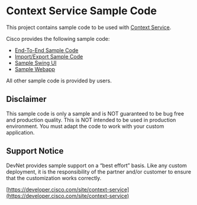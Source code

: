 # Context Service Sample Code
This project contains sample code to be used with [Context Service](https://developer.cisco.com/site/context-service).

Cisco provides the following sample code:


*  [End-To-End Sample Code](https://github.com/CiscoDevNet/context-service-sample-code/tree/master/End-To-End_Sample_Code)
*  [Import/Export Sample Code](https://github.com/CiscoDevNet/context-service-sample-code/tree/master/Import_Export_Sample_Code/)
*  [Sample Swing UI](https://github.com/CiscoDevNet/context-service-sample-code/tree/master/Sample_Swing_UI) 
*  [Sample Webapp](https://github.com/CiscoDevNet/context-service-sample-code/tree/master/Webapp_Sample_Project) 

All other sample code is provided by users.
## Disclaimer
This sample code is only a sample and is NOT guaranteed to be bug free and production quality. This is NOT intended to be used in production environment. You must adapt the code to work with your custom application.

## Support Notice

DevNet provides sample support on a “best effort” basis. Like any custom deployment, it is the responsibility of the partner and/or customer to ensure that the customization works correctly.

[https://developer.cisco.com/site/context-service](https://developer.cisco.com/site/context-service)
